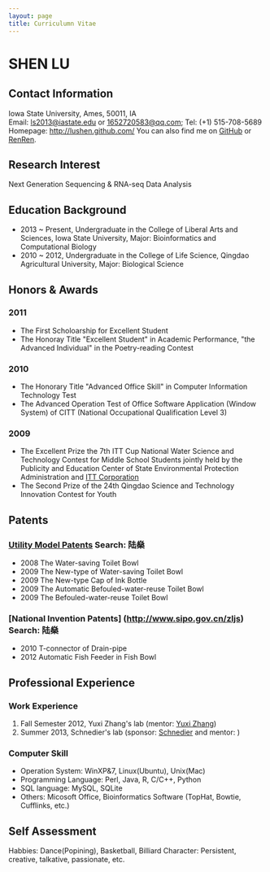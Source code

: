 ```yaml
---
layout: page
title: Curriculumn Vitae
---
```


# SHEN LU

## Contact Information

Iowa State University, Ames, 50011, IA  
Email: ls2013@iastate.edu or 1652720583@qq.com; Tel: (+1) 515-708-5689 Homepage: <http://lushen.github.com/>
You can also find me on [GitHub](https://github.com/lushen) or [RenRen](http://www.renren.com/351544831).  

## Research Interest

Next Generation Sequencing & RNA-seq Data Analysis

## Education Background

- 2013 ~ Present, Undergraduate in the College of Liberal Arts and Sciences, Iowa State University, Major: Bioinformatics and Computational Biology
- 2010 ~ 2012, Undergraduate in the College of Life Science, Qingdao Agricultural University, Major: Biological Science

## Honors & Awards

### 2011

- The First Scholoarship for Excellent Student
- The Honoray Title "Excellent Student" in Academic Performance, "the Advanced Individual" in the Poetry-reading Contest

### 2010

- The Honorary Title "Advanced Office Skill" in Computer Information Technology Test
- The Advanced Operation Test of Office Software Application (Window System) of CITT (National Occupational Qualification Level 3)

### 2009

- The Excellent Prize the 7th ITT Cup National Water Science and Technology Contest for Middle School Students jointly held by the Publicity and Education Center of State Environmental Protection Administration and [ITT Corporation](http://www.itt.com/) 
- The Second Prize of the 24th Qingdao Science and Technology Innovation Contest for Youth

## Patents

### [Utility Model Patents](http://www.sipo.gov.cn/zljs) Search: 陆燊

- 2008 The Water-saving Toilet Bowl
- 2009 The New-type of Water-saving Toilet Bowl
- 2009 The New-type Cap of Ink Bottle
- 2009 The Automatic Befouled-water-reuse Toilet Bowl
- 2009 The Befouled-water-reuse Toilet Bowl

### [National Invention Patents] (http://www.sipo.gov.cn/zljs) Search: 陆燊

- 2010 T-connector of Drain-pipe
- 2012 Automatic Fish Feeder in Fish Bowl

## Professional Experience

### Work Experience

1. Fall Semester 2012, Yuxi Zhang's lab (mentor: [Yuxi Zhang]())
2. Summer 2013, Schnedier's lab (sponsor: [Schnedier]() and mentor: []())

### Computer Skill

- Operation System: WinXP&7, Linux(Ubuntu), Unix(Mac)
- Programming Language: Perl, Java, R, C/C++, Python
- SQL language: MySQL, SQLite
- Others: Micosoft Office, Bioinformatics Software (TopHat, Bowtie, Cufflinks, etc.)

## Self Assessment

Habbies: Dance(Popining), Basketball, Billiard
Character: Persistent, creative, talkative, passionate, etc.

